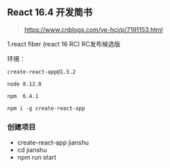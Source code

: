 ## React 16.4 开发简书

> https://www.cnblogs.com/ye-hcj/p/7191153.html

1.react fiber (react 16 RC)    RC发布候选版

环境：
```
create-react-app@1.5.2 

node 8.12.0

npm  6.4.1

npm i -g create-react-app
```
### 创建项目

- create-react-app jianshu
- cd jianshu
- npm run start


